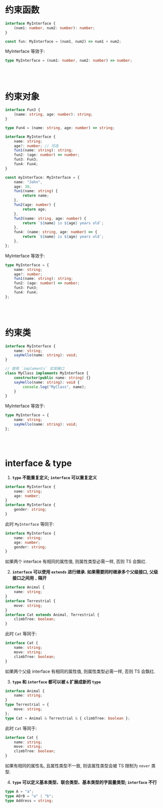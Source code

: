 # 约束函数

```ts
interface MyInterface {
    (num1: number, num2: number): number;
}

const fun: MyInterface = (num1, num2) => num1 + num2;
```

MyInterface 等效于:

```ts
type MyInterface = (num1: number, num2: number) => number;
```

<br><br>

# 约束对象

```ts
interface Fun3 {
    (name: string, age: number): string;
}

type Fun4 = (name: string, age: number) => string;

interface MyInterface {
    name: string;
    age?: number; // 可选
    fun1(name: string): string;
    fun2: (age: number) => number;
    fun3: Fun3;
    fun4: Fun4;
}

const myInterface: MyInterface = {
    name: "John",
    age: 30,
    fun1(name: string) {
        return name;
    },
    fun2(age: number) {
        return age;
    },
    fun3(name: string, age: number) {
        return `${name} is ${age} years old`;
    },
    fun4: (name: string, age: number) => {
        return `${name} is ${age} years old`;
    },
};
```

MyInterface 等效于:

```ts
type MyInterface = {
    name: string;
    age?: number;
    fun1(name: string): string;
    fun2: (age: number) => number;
    fun3: Fun3;
    fun4: Fun4;
};
```

<br><br>

# 约束类

```ts
interface MyInterface {
    name: string;
    sayHello(name: string): void;
}

// 使用 `implements` 实现接口
class MyClass implements MyInterface {
    constructor(public name: string) {}
    sayHello(name: string): void {
        console.log("MyClass", name);
    }
}
```

MyInterface 等效于:

```ts
type MyInterface = {
    name: string;
    sayHello(name: string): void;
};
```

<br><br>

# interface & type

1. **`type` 不能重复定义; `interface` 可以重复定义**

```ts
interface MyInterface {
    name: string;
    age: number;
}
interface MyInterface {
    gender: string;
}
```

此时 `MyInterface` 等同于:

```ts
interface MyInterface {
    name: string;
    age: number;
    gender: string;
}
```

如果两个 interface 有相同的属性值, 则属性类型必需一样, 否则 TS 会飘红.

2. **`interface` 可以使用 `extends` 进行继承. 如果需要同时继承多个父级接口, 父级接口之间用 `,` 隔开**

```ts
interface Animal {
    name: string;
}
interface Terrestrial {
    move: string;
}
interface Cat extends Animal, Terrestrial {
    climbTree: boolean;
}
```

此时 `Cat` 等同于:

```ts
interface Cat {
    name: string;
    move: string;
    climbTree: boolean;
}
```

如果两个父级 interface 有相同的属性值, 则属性类型必需一样, 否则 TS 会飘红.

3. **`type` 和 `interface` 都可以被 `&` 扩展成新的 `type`**

```ts
interface Animal {
    name: string;
}
type Terrestrial = {
    move: string;
};
type Cat = Animal & Terrestrial & { climbTree: boolean };
```

此时 `Cat` 等同于:

```ts
interface Cat {
    name: string;
    move: string;
    climbTree: boolean;
}
```

如果有相同的属性名, 且属性类型不一致, 则该属性类型会被 TS 限制为 `never` 类型.

4.  **`type` 可以定义基本类型、联合类型、基本类型的字面量类型; `interface` 不行**

```ts
type A = "a";
type AOrB = "a" | "b";
type Address = string;
```

<br>
